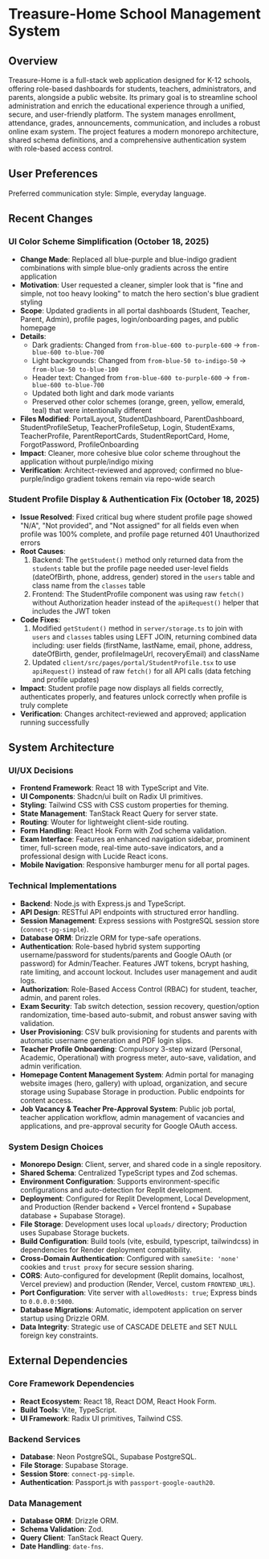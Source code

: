 # Treasure-Home School Management System

## Overview
Treasure-Home is a full-stack web application designed for K-12 schools, offering role-based dashboards for students, teachers, administrators, and parents, alongside a public website. Its primary goal is to streamline school administration and enrich the educational experience through a unified, secure, and user-friendly platform. The system manages enrollment, attendance, grades, announcements, communication, and includes a robust online exam system. The project features a modern monorepo architecture, shared schema definitions, and a comprehensive authentication system with role-based access control.

## User Preferences
Preferred communication style: Simple, everyday language.

## Recent Changes

### UI Color Scheme Simplification (October 18, 2025)
- **Change Made**: Replaced all blue-purple and blue-indigo gradient combinations with simple blue-only gradients across the entire application
- **Motivation**: User requested a cleaner, simpler look that is "fine and simple, not too heavy looking" to match the hero section's blue gradient styling
- **Scope**: Updated gradients in all portal dashboards (Student, Teacher, Parent, Admin), profile pages, login/onboarding pages, and public homepage
- **Details**:
  - Dark gradients: Changed from `from-blue-600 to-purple-600` → `from-blue-600 to-blue-700`
  - Light backgrounds: Changed from `from-blue-50 to-indigo-50` → `from-blue-50 to-blue-100`
  - Header text: Changed from `from-blue-600 to-purple-600` → `from-blue-600 to-blue-700`
  - Updated both light and dark mode variants
  - Preserved other color schemes (orange, green, yellow, emerald, teal) that were intentionally different
- **Files Modified**: PortalLayout, StudentDashboard, ParentDashboard, StudentProfileSetup, TeacherProfileSetup, Login, StudentExams, TeacherProfile, ParentReportCards, StudentReportCard, Home, ForgotPassword, ProfileOnboarding
- **Impact**: Cleaner, more cohesive blue color scheme throughout the application without purple/indigo mixing
- **Verification**: Architect-reviewed and approved; confirmed no blue-purple/indigo gradient tokens remain via repo-wide search

### Student Profile Display & Authentication Fix (October 18, 2025)
- **Issue Resolved**: Fixed critical bug where student profile page showed "N/A", "Not provided", and "Not assigned" for all fields even when profile was 100% complete, and profile page returned 401 Unauthorized errors
- **Root Causes**:
  1. Backend: The `getStudent()` method only returned data from the `students` table but the profile page needed user-level fields (dateOfBirth, phone, address, gender) stored in the `users` table and class name from the `classes` table
  2. Frontend: The StudentProfile component was using raw `fetch()` without Authorization header instead of the `apiRequest()` helper that includes the JWT token
- **Code Fixes**:
  1. Modified `getStudent()` method in `server/storage.ts` to join with `users` and `classes` tables using LEFT JOIN, returning combined data including: user fields (firstName, lastName, email, phone, address, dateOfBirth, gender, profileImageUrl, recoveryEmail) and className
  2. Updated `client/src/pages/portal/StudentProfile.tsx` to use `apiRequest()` instead of raw `fetch()` for all API calls (data fetching and profile updates)
- **Impact**: Student profile page now displays all fields correctly, authenticates properly, and features unlock correctly when profile is truly complete
- **Verification**: Changes architect-reviewed and approved; application running successfully

## System Architecture

### UI/UX Decisions
- **Frontend Framework**: React 18 with TypeScript and Vite.
- **UI Components**: Shadcn/ui built on Radix UI primitives.
- **Styling**: Tailwind CSS with CSS custom properties for theming.
- **State Management**: TanStack React Query for server state.
- **Routing**: Wouter for lightweight client-side routing.
- **Form Handling**: React Hook Form with Zod schema validation.
- **Exam Interface**: Features an enhanced navigation sidebar, prominent timer, full-screen mode, real-time auto-save indicators, and a professional design with Lucide React icons.
- **Mobile Navigation**: Responsive hamburger menu for all portal pages.

### Technical Implementations
- **Backend**: Node.js with Express.js and TypeScript.
- **API Design**: RESTful API endpoints with structured error handling.
- **Session Management**: Express sessions with PostgreSQL session store (`connect-pg-simple`).
- **Database ORM**: Drizzle ORM for type-safe operations.
- **Authentication**: Role-based hybrid system supporting username/password for students/parents and Google OAuth (or password) for Admin/Teacher. Features JWT tokens, bcrypt hashing, rate limiting, and account lockout. Includes user management and audit logs.
- **Authorization**: Role-Based Access Control (RBAC) for student, teacher, admin, and parent roles.
- **Exam Security**: Tab switch detection, session recovery, question/option randomization, time-based auto-submit, and robust answer saving with validation.
- **User Provisioning**: CSV bulk provisioning for students and parents with automatic username generation and PDF login slips.
- **Teacher Profile Onboarding**: Compulsory 3-step wizard (Personal, Academic, Operational) with progress meter, auto-save, validation, and admin verification.
- **Homepage Content Management System**: Admin portal for managing website images (hero, gallery) with upload, organization, and secure storage using Supabase Storage in production. Public endpoints for content access.
- **Job Vacancy & Teacher Pre-Approval System**: Public job portal, teacher application workflow, admin management of vacancies and applications, and pre-approval security for Google OAuth access.

### System Design Choices
- **Monorepo Design**: Client, server, and shared code in a single repository.
- **Shared Schema**: Centralized TypeScript types and Zod schemas.
- **Environment Configuration**: Supports environment-specific configurations and auto-detection for Replit development.
- **Deployment**: Configured for Replit Development, Local Development, and Production (Render backend + Vercel frontend + Supabase database + Supabase Storage).
- **File Storage**: Development uses local `uploads/` directory; Production uses Supabase Storage buckets.
- **Build Configuration**: Build tools (vite, esbuild, typescript, tailwindcss) in dependencies for Render deployment compatibility.
- **Cross-Domain Authentication**: Configured with `sameSite: 'none'` cookies and `trust proxy` for secure session sharing.
- **CORS**: Auto-configured for development (Replit domains, localhost, Vercel preview) and production (Render, Vercel, custom `FRONTEND_URL`).
- **Port Configuration**: Vite server with `allowedHosts: true`; Express binds to `0.0.0.0:5000`.
- **Database Migrations**: Automatic, idempotent application on server startup using Drizzle ORM.
- **Data Integrity**: Strategic use of CASCADE DELETE and SET NULL foreign key constraints.

## External Dependencies

### Core Framework Dependencies
- **React Ecosystem**: React 18, React DOM, React Hook Form.
- **Build Tools**: Vite, TypeScript.
- **UI Framework**: Radix UI primitives, Tailwind CSS.

### Backend Services
- **Database**: Neon PostgreSQL, Supabase PostgreSQL.
- **File Storage**: Supabase Storage.
- **Session Store**: `connect-pg-simple`.
- **Authentication**: Passport.js with `passport-google-oauth20`.

### Data Management
- **Database ORM**: Drizzle ORM.
- **Schema Validation**: Zod.
- **Query Client**: TanStack React Query.
- **Date Handling**: `date-fns`.